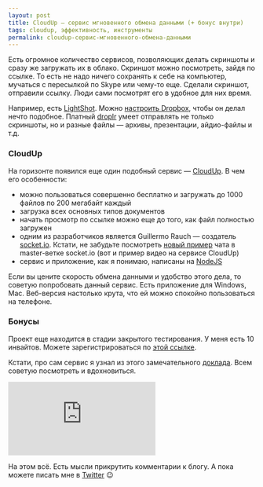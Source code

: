 ```yaml
---
layout: post
title: CloudUp — сервис мгновенного обмена данными (+ бонус внутри)
tags: cloudup, эффективность, инструменты
permalink: cloudup-сервис-мгновенного-обмена-данными
---
```


Есть огромное количество сервисов, позволяющих делать скриншоты и сразу же загружать их в облако. Скриншот можно посмотреть, зайдя по ссылке. То есть не надо ничего сохранять к себе на компьютер, мучаться с пересылкой по Skype или чему-то еще. Сделали скриншот, отправили ссылку. Люди сами посмотрят его в удобное для них время.

Например, есть [LightShot](http://prntscr.com/). Можно [настроить Dropbox](https://www.dropbox.com/help/1964/ru), чтобы он делал нечто подобное. Платный [droplr](https://droplr.com) умеет отправлять не только скриншоты, но и разные файлы — архивы, презентации, айдио-файлы и т.д.

### CloudUp

На горизонте появился еще один подобный сервис — [CloudUp](https://cloudup.com). В чем его особенности:

* можно пользоваться совершенно бесплатно и загружать до 1000 файлов по 200 мегабайт каждый
* загрузка всех основных типов документов
* начать просмотр по ссылке можно еще до того, как файл полностью загружен
* одним из разработчиков является Guillermo Rauch — создатель [socket.io](socket.io). Кстати, не забудьте посмотреть [новый пример](https://cloudup.com/cMrYoTieM0c) чата в master-ветке socket.io (вот и пример видео на сервисе CloudUp)
* сервис и приложение, как я понимаю, написаны на [NodeJS](http://nodejs.org/)

Если вы цените скорость обмена данными и удобство этого дела, то советую попробовать данный сервис. Есть приложение для Windows, Mac. Веб-версия настолько крута, что ей можно спокойно пользоваться на телефоне.

### Бонусы

Проект еще находится в стадии закрытого тестирования. У меня есть 10 инвайтов. Можете зарегистрироваться по [этой ссылке](https://cloudup.com/s/olegafx-782).

Кстати, про сам сервис я узнал из этого замечательного [доклада](http://www.youtube.com/watch?v=Ar9R-CX217o). Всем советую посмотреть и вдохновиться.

<div class='embed-container'><iframe src='http://www.youtube.com/embed/Ar9R-CX217o' frameborder='0' allowfullscreen></iframe></div>

На этом всё. Есть мысли прикрутить комментарии к блогу. А пока можете писать мне в [Twitter](http://twitter.com/olegafx/) :wink:
